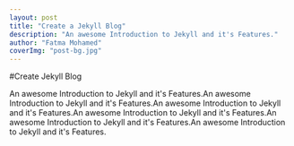 ```yaml
---
layout: post
title: "Create a Jekyll Blog"
description: "An awesome Introduction to Jekyll and it's Features."
author: "Fatma Mohamed"
coverImg: "post-bg.jpg"
---
```



#Create Jekyll Blog

An awesome Introduction to Jekyll and it's Features.An awesome Introduction to Jekyll and it's Features.An awesome Introduction to Jekyll and it's Features.An awesome Introduction to Jekyll and it's Features.An awesome Introduction to Jekyll and it's Features.An awesome Introduction to Jekyll and it's Features.


